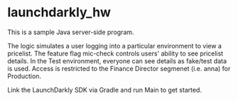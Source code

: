 # launchdarkly_hw

This is a sample Java server-side program.

The logic simulates a user logging into a particular environment to view a pricelist.
The feature flag mic-check controls users' ability to see pricelist details. 
In the Test environment, everyone can see details as fake/test data is used. Access is restricted
to the Finance Director segmenet (i.e. anna) for Production.

Link the LaunchDarkly SDK via Gradle and run Main to get started.

